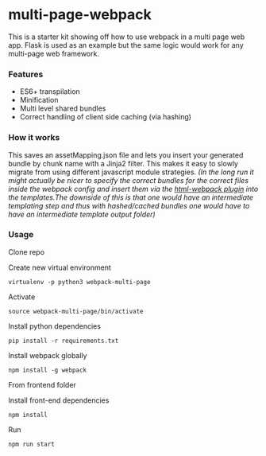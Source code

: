 # multi-page-webpack
This is a starter kit showing off how to use webpack in a multi page web app. Flask is used as an example but the same logic would work for any multi-page web framework.

### Features

* ES6+ transpilation
* Minification
* Multi level shared bundles
* Correct handling of client side caching (via hashing)

### How it works
This saves an assetMapping.json file and lets you insert your generated bundle by chunk name with a Jinja2 filter. This makes it easy to slowly migrate from using different javascript module strategies. *(In the long run it might actually be nicer to specify the correct bundles for the correct files inside the webpack config and insert them via the [html-webpack plugin](https://github.com/jantimon/html-webpack-plugin) into the templates.The downside of this is that one would have an intermediate templating step and thus with hashed/cached bundles one would have to have an intermediate template output folder)*

### Usage 

Clone repo

Create new virtual environment

`virtualenv -p python3 webpack-multi-page`

Activate

`source webpack-multi-page/bin/activate`

Install python dependencies

`pip install -r requirements.txt`

Install webpack globally 

`npm install -g webpack`

From frontend folder

Install front-end dependencies

`npm install`

Run 

`npm run start`
